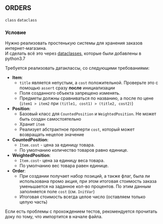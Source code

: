 ## ORDERS

`class` `dataclass`

### Условие

Нужно реализовать простенькую системы для хранения заказов интернет-магазина.  
И сделать всё это через [dataclasses](https://docs.python.org/3/library/dataclasses.html), которые были добавлены в python3.7

Требуется реализовать датаклассы, со следующими требованиями:
* **Item**:
  * `title` является непустым, а `cost` положительной. Проверьте это с помощью `assert` сразу **после** инициализации
  * Поля созданного объекта запрещено изменять.
  * Предметы должны сравниваться по названию, а после по цене
    (`item1 > item2` при `(title1, cost1) > (title2, cost2)`)
* **Position**:
  * Базовый класс для `CountedPosition` и `WeightedPosition`. Не может быть создан самостоятельно 
  * Хранит `item` 
  * Реализует абстрактное проперти `cost`, который может возвращать нецелое значение
* **CountedPosition**:
  * `Item.cost` - цена за единицу товара.
  * По умолчанию количество товаров равно единице.
* **WeightedPosition**:
  * `Item.cost`- цена за единицу веса товара.
  * По умолчанию вес товара равен единице.
* **Order**:
  * При создании получает набор позиций, а также флаг, была ли использована промо акция, при этом итоговая стоимость заказа уменьшается на заданное кол-во процентов. По этим данным заполняется поле `cost` (см. `InitVar`)
  * Итоговая стоимость всегда целое число (оставляем только целую часть)

Если есть проблемы с прохождением тестов, рекомендуется прочитать доку по тому, что импортится в начале файла.
